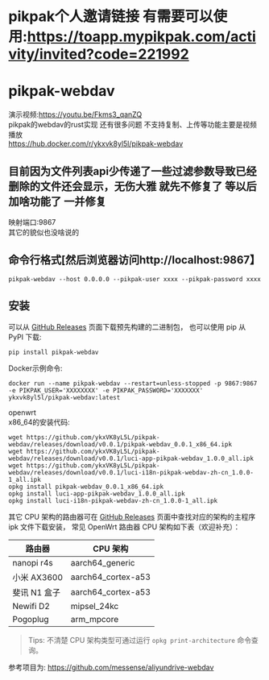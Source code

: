 # pikpak个人邀请链接 有需要可以使用:https://toapp.mypikpak.com/activity/invited?code=221992


# pikpak-webdav
演示视频:https://youtu.be/Fkms3_qanZQ   
pikpak的webdav的rust实现  还有很多问题 不支持复制、上传等功能主要是视频播放        
https://hub.docker.com/r/ykxvk8yl5l/pikpak-webdav


## 目前因为文件列表api少传递了一些过滤参数导致已经删除的文件还会显示，无伤大雅  就先不修复了  等以后加啥功能了 一并修复

映射端口:9867      
其它的貌似也没啥说的  

## 命令行格式[然后浏览器访问http://localhost:9867】      
```
pikpak-webdav --host 0.0.0.0 --pikpak-user xxxx --pikpak-password xxxx 
```

## 安装

可以从 [GitHub Releases](https://github.com/ykxVK8yL5L/pikpak-webdav/releases) 页面下载预先构建的二进制包， 也可以使用 pip 从 PyPI 下载:

```bash
pip install pikpak-webdav
```



Docker示例命令:
```
docker run --name pikpak-webdav --restart=unless-stopped -p 9867:9867 -e PIKPAK_USER='XXXXXXXX' -e PIKPAK_PASSWORD='XXXXXXX' ykxvk8yl5l/pikpak-webdav:latest
```


openwrt   
x86_64的安装代码:   
```
wget https://github.com/ykxVK8yL5L/pikpak-webdav/releases/download/v0.0.1/pikpak-webdav_0.0.1_x86_64.ipk
wget https://github.com/ykxVK8yL5L/pikpak-webdav/releases/download/v0.0.1/luci-app-pikpak-webdav_1.0.0_all.ipk
wget https://github.com/ykxVK8yL5L/pikpak-webdav/releases/download/v0.0.1/luci-i18n-pikpak-webdav-zh-cn_1.0.0-1_all.ipk
opkg install pikpak-webdav_0.0.1_x86_64.ipk
opkg install luci-app-pikpak-webdav_1.0.0_all.ipk
opkg install luci-i18n-pikpak-webdav-zh-cn_1.0.0-1_all.ipk
```

其它 CPU 架构的路由器可在 [GitHub Releases](https://github.com/ykxVK8yL5L/pikpak-webdav/releases) 页面中查找对应的架构的主程序 ipk 文件下载安装， 常见
OpenWrt 路由器 CPU 架构如下表（欢迎补充）：

|      路由器     |        CPU 架构       |
|----------------|----------------------|
| nanopi r4s     | aarch64_generic      |
| 小米 AX3600     | aarch64_cortex-a53  |
| 斐讯 N1 盒子    | aarch64_cortex-a53   |
| Newifi D2      | mipsel_24kc          |
| Pogoplug       | arm_mpcore           |

> Tips: 不清楚 CPU 架构类型可通过运行 `opkg print-architecture` 命令查询。


参考项目为:
https://github.com/messense/aliyundrive-webdav
